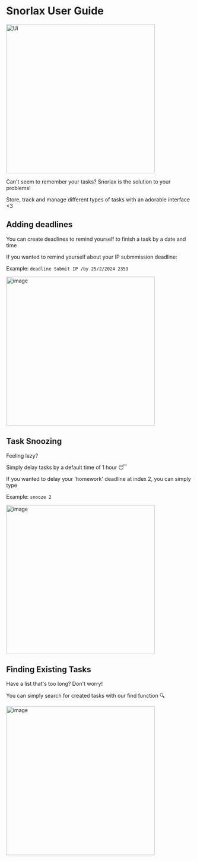 # Snorlax User Guide

<img width="400" alt="Ui" src="https://github.com/howen02/ip/assets/108785851/43c65cd7-61c0-4303-a20d-5c4bbfe587ab">

Can't seem to remember your tasks? Snorlax is the solution to your problems!

Store, track and manage different types of tasks with an adorable interface <3

## Adding deadlines

You can create deadlines to remind yourself to finish a task by a date and time <br>


If you wanted to remind yourself about your IP submmission deadline:

Example: `deadline Submit IP /by 25/2/2024 2359`

<img width="400" alt="image" src="https://github.com/howen02/ip/assets/108785851/fa84d75f-d997-4d0e-92a5-6edd25ace1da">

## Task Snoozing

Feeling lazy?

Simply delay tasks by a default time of 1 hour 😴


If you wanted to delay your 'homework' deadline at index 2, you can simply type

Example: `snooze 2`

<img width="400" alt="image" src="https://github.com/howen02/ip/assets/108785851/744a4955-c5ff-47ee-878b-f16bbba2f1ce">


## Finding Existing Tasks

Have a list that's too long? Don't worry!

You can simply search for created tasks with our find function 🔍

<img width="400" alt="image" src="https://github.com/howen02/ip/assets/108785851/2d6715d4-49c4-4c91-8970-1f42f3452020">
